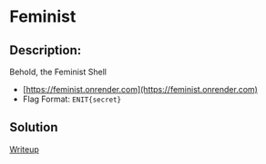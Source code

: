 # Feminist

## Description: 
Behold, the Feminist Shell

- [https://feminist.onrender.com](https://feminist.onrender.com)
- Flag Format: `ENIT{secret}`


## Solution
[Writeup](Writeup.md)